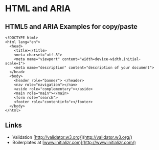 # HTML and ARIA


## HTML5 and ARIA Examples for copy/paste

    <!DOCTYPE html>
    <html lang="en">
      <head>
        <title></title>
        <meta charset="utf-8">
        <meta name="viewport" content="width=device-width,initial-scale=1">
        <meta name="description" content="description of your document">
      </head>
      <body>
        <header role="banner"> </header>
        <nav role="navigation"></nav>
        <aside role="complementary"></aside>
        <main role="main"></main>
        <form role="search">
        <footer role="contentinfo"></footer>
      </body>
    </html>

## Links

* Validation [http://validator.w3.org/](http://validator.w3.org/)
* Boilerplates at [www.initializr.com](http://www.initializr.com/)
